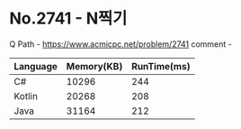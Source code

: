# No.2741 - N찍기
Q Path - https://www.acmicpc.net/problem/2741
comment - 

Language | Memory(KB) | RunTime(ms)
------------ | ------------- | ------
C# | 10296 | 244
Kotlin | 20268 | 208
Java | 31164 | 212 